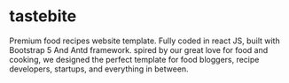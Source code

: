 # tastebite
Premium food recipes website template. Fully coded in react JS, built with Bootstrap 5 And Antd framework. spired by our great love for food and cooking, we designed the perfect template for food bloggers, recipe developers, startups, and everything in between.
